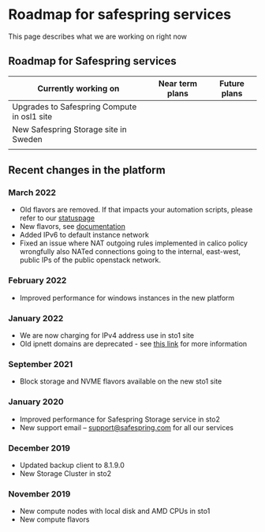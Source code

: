 # Roadmap for safespring services

This page describes what we are working on right now

## Roadmap for Safespring services

| Currently working on       | Near term plans                   | Future plans                        |
|----------------------------|-----------------------------------|-------------------------------------|
| Upgrades to Safespring Compute in osl1 site |                  |                                     |
| New Safespring Storage site in Sweden |                        |                                     |
|                            |                                   |                                     |

## Recent changes in the platform

### March 2022

* Old flavors are removed. If that impacts your automation scripts, please refer to our [statuspage](https://status.safespring.com/incidents/sndw1pmf48f5)
* New flavors, see [documentation](../compute/../new/flavors.md)
* Added IPv6 to default instance network
* Fixed an issue where NAT outgoing rules implemented  in calico policy wrongfully also NATed connections going to the internal, east-west, public IPs of the public openstack network.

### February 2022

* Improved performance for windows instances in the new platform

### January 2022

* We are now charging for IPv4 address use in sto1 site
* Old ipnett domains are deprecated - see [this link](https://docs.safespring.com/service/domain-changes/) for more information

### September 2021

* Block storage and NVME flavors available on the new sto1 site
### January 2020

* Improved performance for Safespring Storage service in sto2
* New support email – support@safespring.com for all our services

### December 2019

* Updated backup client to 8.1.9.0
* New Storage Cluster in sto2

### November 2019

* New compute nodes with local disk and AMD CPUs in sto1
* New compute flavors
